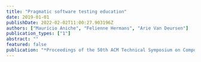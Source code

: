 ```yaml
---
title: "Pragmatic software testing education"
date: 2019-01-01
publishDate: 2022-02-02T11:00:27.903196Z
authors: ["Maurı́cio Aniche", "Felienne Hermans", "Arie Van Deursen"]
publication_types: ["1"]
abstract: ""
featured: false
publication: "*Proceedings of the 50th ACM Technical Symposium on Computer Science Education*"
---
```



